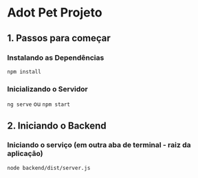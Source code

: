 # Adot Pet Projeto

## 1. Passos para começar

### Instalando as Dependências

`npm install`

### Inicializando o Servidor

`ng serve` ou `npm start`

## 2. Iniciando o Backend

### Iniciando o serviço (em outra aba de terminal - raiz da aplicação)

`node backend/dist/server.js` 
